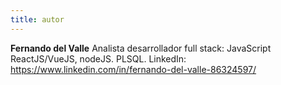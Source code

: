 ```yaml
---
title: autor
---
```


**Fernando del Valle** Analista desarrollador full stack: JavaScript ReactJS/VueJS, nodeJS. PLSQL. LinkedIn: https://www.linkedin.com/in/fernando-del-valle-86324597/ 
